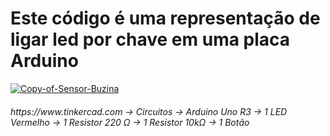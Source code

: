 # Este código é uma representação de ligar led por chave em uma placa Arduino
<div> <a href="https://ibb.co/1fD7vY8"><img src="https://i.ibb.co/8DWNKn6/Copy-of-Sensor-Buzina.png" alt="Copy-of-Sensor-Buzina" border="0"></a>
</div>


<h6> https://www.tinkercad.com -> Circuitos -> Arduino Uno R3 -> 1 LED Vermelho -> 1 Resistor 220 Ω -> 1 Resistor 10kΩ -> 1 Botão <h6>